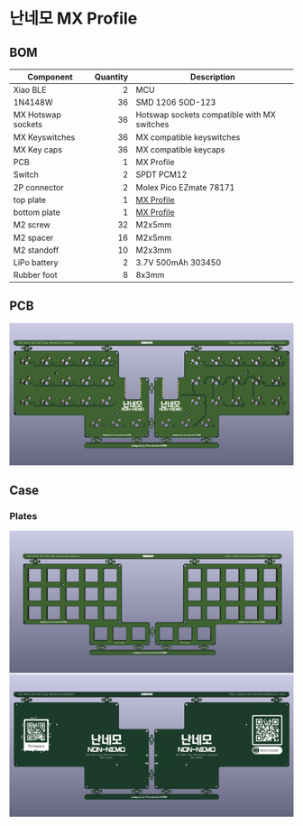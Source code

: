 # 난네모 MX Profile

## BOM
| **Component**      | **Quantity** | **Description**  |
|---                 |---:          |---               |
| Xiao BLE           | 2            | MCU              |
| 1N4148W            | 36           | SMD 1206 SOD-123 |
| MX Hotswap sockets | 36           | Hotswap sockets compatible with MX switches |
| MX Keyswitches     | 36           | MX compatible keyswitches |
| MX Key caps        | 36           | MX compatible keycaps |
| PCB                | 1            | MX Profile      |
| Switch             | 2            | SPDT PCM12      |
| 2P connector       | 2            | Molex Pico EZmate 78171 |
| top plate          | 1            | [MX Profile](../plates/mx/) |
| bottom plate       | 1            | [MX Profile](../plates/mx/) |
| M2 screw	         | 32           | M2x5mm          |
| M2 spacer          | 16           | M2x5mm          |
| M2 standoff        | 10           | M2x3mm          |
| LiPo battery       | 2            | 3.7V 500mAh 303450 |
| Rubber foot        | 8            | 8x3mm           |

## PCB
![](../imgs/pcbs/mx_profile.png)

## Case
### Plates
![](../imgs/pcbs/mx_profile_top.png)
![](../imgs/pcbs/mx_profile_bottom.png)